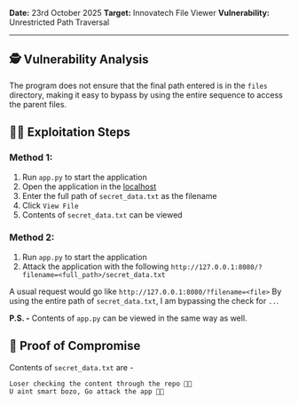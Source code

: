 **Date:** 23rd October 2025
**Target:** Innovatech File Viewer
**Vulnerability:** Unrestricted Path Traversal

---

## 🕵️ Vulnerability Analysis
The program does not ensure that the final path entered is in the `files` directory, making it easy to bypass by using the entire sequence to access the parent files.

## 👨‍💻 Exploitation Steps

### Method 1:
1. Run `app.py` to start the application
2. Open the application in the [localhost](http://127.0.0.1:8080)
3. Enter the full path of `secret_data.txt` as the filename
4. Click `View File`
5. Contents of `secret_data.txt` can be viewed

### Method 2: 
1. Run `app.py` to start the application
2. Attack the application with the following `http://127.0.0.1:8080/?filename=<full_path>/secret_data.txt`

A usual request would go like `http://127.0.0.1:8080/?filename=<file>`
By using the entire path of `secret_data.txt`, I am bypassing the check for `..`.

**P.S. -** Contents of `app.py` can be viewed in the same way as well.

## 📃 Proof of Compromise

Contents of `secret_data.txt` are - 
```
Loser checking the content through the repo 🤣🫵
U aint smart bozo, Go attack the app 🤣🫵
```